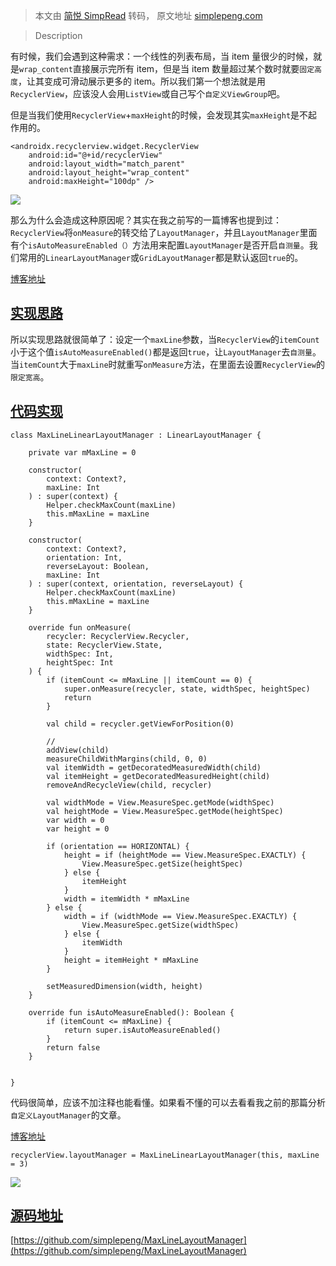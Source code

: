 > 本文由 [简悦 SimpRead](http://ksria.com/simpread/) 转码， 原文地址 [simplepeng.com](https://simplepeng.com/blog/#/essay/max_line_layout_manager)

> Description

有时候，我们会遇到这种需求：一个线性的列表布局，当 item 量很少的时候，就是`wrap_content`直接展示完所有 item，但是当 item 数量超过某个数时就要`固定高度`，让其变成可滑动展示更多的 item。所以我们第一个想法就是用`RecyclerView`，应该没人会用`ListView`或自己写个`自定义ViewGroup`吧。

但是当我们使用`RecyclerView`+`maxHeight`的时候，会发现其实`maxHeight`是不起作用的。

```
<androidx.recyclerview.widget.RecyclerView
    android:id="@+id/recyclerView"
    android:layout_width="match_parent"
    android:layout_height="wrap_content"
    android:maxHeight="100dp" />

```

![](https://simplepeng.com/blog/essay/imgs/warp_recycler_view.gif)

那么为什么会造成这种原因呢？其实在我之前写的一篇博客也提到过：`RecyclerView`将`onMeasure`的转交给了`LayoutManager`，并且`LayoutManager`里面有个`isAutoMeasureEnabled（）`方法用来配置`LayoutManager`是否开启`自测量`。我们常用的`LinearLayoutManager`或`GridLayoutManager`都是默认返回`true`的。

[博客地址](https://juejin.im/post/6870770285247725581)

[实现思路](#/essay/max_line_layout_manager?id=%e5%ae%9e%e7%8e%b0%e6%80%9d%e8%b7%af)
-------------------------------------------------------------------------------

所以实现思路就很简单了：设定一个`maxLine`参数，当`RecyclerView`的`itemCount`小于这个值`isAutoMeasureEnabled()`都是返回`true`，让`LayoutManager`去`自测量`。当`itemCount`大于`maxLine`时就重写`onMeasure`方法，在里面去设置`RecyclerView`的`限定宽高`。

[代码实现](#/essay/max_line_layout_manager?id=%e4%bb%a3%e7%a0%81%e5%ae%9e%e7%8e%b0)
-------------------------------------------------------------------------------

```
class MaxLineLinearLayoutManager : LinearLayoutManager {

    private var mMaxLine = 0

    constructor(
        context: Context?,
        maxLine: Int
    ) : super(context) {
        Helper.checkMaxCount(maxLine)
        this.mMaxLine = maxLine
    }

    constructor(
        context: Context?,
        orientation: Int,
        reverseLayout: Boolean,
        maxLine: Int
    ) : super(context, orientation, reverseLayout) {
        Helper.checkMaxCount(maxLine)
        this.mMaxLine = maxLine
    }

    override fun onMeasure(
        recycler: RecyclerView.Recycler,
        state: RecyclerView.State,
        widthSpec: Int,
        heightSpec: Int
    ) {
        if (itemCount <= mMaxLine || itemCount == 0) {
            super.onMeasure(recycler, state, widthSpec, heightSpec)
            return
        }

        val child = recycler.getViewForPosition(0)

        //
        addView(child)
        measureChildWithMargins(child, 0, 0)
        val itemWidth = getDecoratedMeasuredWidth(child)
        val itemHeight = getDecoratedMeasuredHeight(child)
        removeAndRecycleView(child, recycler)

        val widthMode = View.MeasureSpec.getMode(widthSpec)
        val heightMode = View.MeasureSpec.getMode(heightSpec)
        var width = 0
        var height = 0

        if (orientation == HORIZONTAL) {
            height = if (heightMode == View.MeasureSpec.EXACTLY) {
                View.MeasureSpec.getSize(heightSpec)
            } else {
                itemHeight
            }
            width = itemWidth * mMaxLine
        } else {
            width = if (widthMode == View.MeasureSpec.EXACTLY) {
                View.MeasureSpec.getSize(widthSpec)
            } else {
                itemWidth
            }
            height = itemHeight * mMaxLine
        }

        setMeasuredDimension(width, height)
    }

    override fun isAutoMeasureEnabled(): Boolean {
        if (itemCount <= mMaxLine) {
            return super.isAutoMeasureEnabled()
        }
        return false
    }


}

```

代码很简单，应该不加注释也能看懂。如果看不懂的可以去看看我之前的那篇分析`自定义LayoutManager`的文章。

[博客地址](https://juejin.im/post/6870770285247725581)

```
recyclerView.layoutManager = MaxLineLinearLayoutManager(this, maxLine = 3)

```

![](https://simplepeng.com/blog/essay/imgs/maxline_layoutmanager.gif)

[源码地址](#/essay/max_line_layout_manager?id=%e6%ba%90%e7%a0%81%e5%9c%b0%e5%9d%80)
-------------------------------------------------------------------------------

[https://github.com/simplepeng/MaxLineLayoutManager](https://github.com/simplepeng/MaxLineLayoutManager)